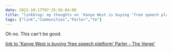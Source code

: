 ---date: 2022-10-17T07:35:56-04:00title: "linkblog: my thoughts on 'Kanye West is buying ‘free speech platform’ Parler - The Verge'"tags: ["link","Communities","Parler","Ye"]---Oh no. This can't be good. [link to 'Kanye West is buying ‘free speech platform’ Parler - The Verge'](https://www.theverge.com/2022/10/17/23408443/kanye-west-ye-parler-free-speech-social-media-platform)
